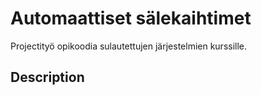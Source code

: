 # Automaattiset sälekaihtimet
Projectityö opikoodia sulautettujen järjestelmien kurssille.

## Description